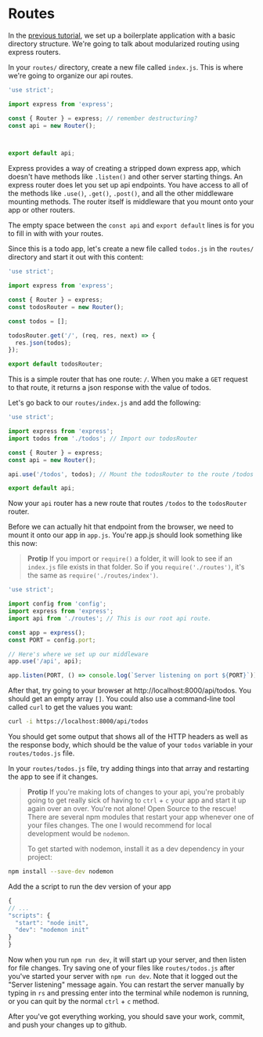 # Routes

In the [previous tutorial](./init.md), we set up a boilerplate application with
a basic directory structure. We're going to talk about modularized routing using
express routers.

In your `routes/` directory, create a new file called `index.js`. This is where
we're going to organize our api routes.

```js
'use strict';

import express from 'express';

const { Router } = express; // remember destructuring?
const api = new Router();



export default api;

```

Express provides a way of creating a stripped down express app, which doesn't
have methods like `.listen()` and other server starting things. An express
router does let you set up api endpoints. You have access to all of the methods
like `.use()`, `.get()`, `.post()`, and all the other middleware mounting
methods. The router itself is middleware that you mount onto your app or other
routers.

The empty space between the `const api` and `export default` lines is for you
to fill in with with your routes.

Since this is a todo app, let's create a new file called `todos.js` in the
`routes/` directory and start it out with this content:

```js
'use strict';

import express from 'express';

const { Router } = express;
const todosRouter = new Router();

const todos = [];

todosRouter.get('/', (req, res, next) => {
  res.json(todos);
});

export default todosRouter;

```

This is a simple router that has one route: `/`. When you make a `GET` request
to that route, it returns a json response with the value of todos.

Let's go back to our `routes/index.js` and add the following:

```js
'use strict';

import express from 'express';
import todos from './todos'; // Import our todosRouter

const { Router } = express;
const api = new Router();

api.use('/todos', todos); // Mount the todosRouter to the route /todos

export default api;

```

Now your `api` router has a new route that routes `/todos` to the `todosRouter`
router.

Before we can actually hit that endpoint from the browser, we need to mount it
onto our app in `app.js`. You're app.js should look something like this now:

> **Protip** If you import or `require()` a folder, it will look to see if an
  `index.js` file exists in that folder. So if you `require('./routes')`, it's
  the same as `require('./routes/index')`.

```js
'use strict';

import config from 'config';
import express from 'express';
import api from './routes'; // This is our root api route.

const app = express();
const PORT = config.port;

// Here's where we set up our middleware
app.use('/api', api);

app.listen(PORT, () => console.log(`Server listening on port ${PORT}`));

```

After that, try going to your browser at http://localhost:8000/api/todos. You
should get an empty array `[]`. You could also use a command-line tool called
`curl` to get the values you want:

```sh
curl -i https://localhost:8000/api/todos
```

You should get some output that shows all of the HTTP headers as well as the
response body, which should be the value of your `todos` variable in your
`routes/todos.js` file.

In your `routes/todos.js` file, try adding things into that array and restarting
the app to see if it changes.

> **Protip** If you're making lots of changes to your api, you're probably going
  to get really sick of having to `ctrl` + `c` your app and start it up again
  over an over. You're not alone! Open Source to the rescue! There are several
  npm modules that restart your app whenever one of your files changes. The one
  I would recommend for local development would be `nodemon`.
>
> To get started with nodemon, install it as a dev dependency in your project:
  ```sh
  npm install --save-dev nodemon
  ```
  Add the a script to run the dev version of your app
  ```js
{
  // ...
  "scripts": {
    "start": "node init",
    "dev": "nodemon init"
  }
}
  ```
  Now when you run `npm run dev`, it will start up your server, and then listen
  for file changes. Try saving one of your files like `routes/todos.js` after
  you've started your server with `npm run dev`. Note that it logged out the
  "Server listening" message again. You can restart the server manually by
  typing in `rs` and pressing enter into the terminal while nodemon is running,
  or you can quit by the normal `ctrl` + `c` method.

After you've got everything working, you should save your work, commit, and push
your changes up to github.
